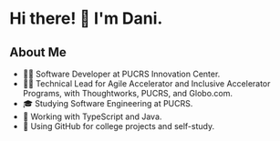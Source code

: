 # Hi there! 👋 I'm Dani.

## About Me

- 👩‍💻 Software Developer at PUCRS Innovation Center.
- 👩‍🏫 Technical Lead for Agile Accelerator and Inclusive Accelerator Programs, with Thoughtworks, PUCRS, and Globo.com.
- 🎓 Studying Software Engineering at PUCRS.
- 💼 Working with TypeScript and Java.
- 📘 Using GitHub for college projects and self-study.





